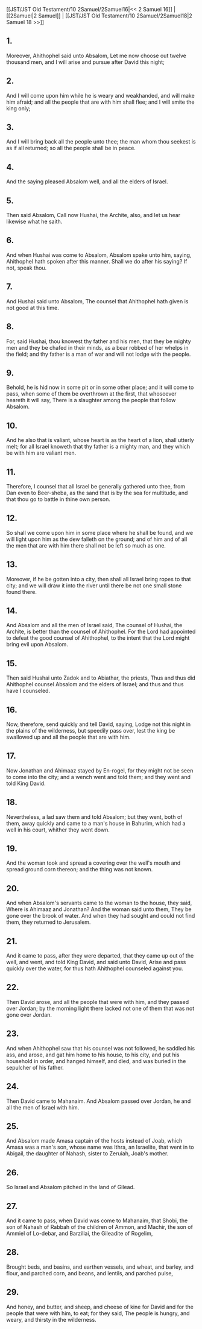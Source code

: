 [[JST/JST Old Testament/10 2Samuel/2Samuel16|<< 2 Samuel 16]] | [[2Samuel|2 Samuel]] | [[JST/JST Old Testament/10 2Samuel/2Samuel18|2 Samuel 18 >>]]
## 1.
Moreover, Ahithophel said unto Absalom, Let me now choose out twelve thousand men, and I will arise and pursue after David this night;
## 2.
And I will come upon him while he is weary and weakhanded, and will make him afraid; and all the people that are with him shall flee; and I will smite the king only;
## 3.
And I will bring back all the people unto thee; the man whom thou seekest is as if all returned; so all the people shall be in peace.
## 4.
And the saying pleased Absalom well, and all the elders of Israel.
## 5.
Then said Absalom, Call now Hushai, the Archite, also, and let us hear likewise what he saith.
## 6.
And when Hushai was come to Absalom, Absalom spake unto him, saying, Ahithophel hath spoken after this manner. Shall we do after his saying? If not, speak thou.
## 7.
And Hushai said unto Absalom, The counsel that Ahithophel hath given is not good at this time.
## 8.
For, said Hushai, thou knowest thy father and his men, that they be mighty men and they be chafed in their minds, as a bear robbed of her whelps in the field; and thy father is a man of war and will not lodge with the people.
## 9.
Behold, he is hid now in some pit or in some other place; and it will come to pass, when some of them be overthrown at the first, that whosoever heareth it will say, There is a slaughter among the people that follow Absalom.
## 10.
And he also that is valiant, whose heart is as the heart of a lion, shall utterly melt; for all Israel knoweth that thy father is a mighty man, and they which be with him are valiant men.
## 11.
Therefore, I counsel that all Israel be generally gathered unto thee, from Dan even to Beer-sheba, as the sand that is by the sea for multitude, and that thou go to battle in thine own person.
## 12.
So shall we come upon him in some place where he shall be found, and we will light upon him as the dew falleth on the ground; and of him and of all the men that are with him there shall not be left so much as one.
## 13.
Moreover, if he be gotten into a city, then shall all Israel bring ropes to that city; and we will draw it into the river until there be not one small stone found there.
## 14.
And Absalom and all the men of Israel said, The counsel of Hushai, the Archite, is better than the counsel of Ahithophel. For the Lord had appointed to defeat the good counsel of Ahithophel, to the intent that the Lord might bring evil upon Absalom.
## 15.
Then said Hushai unto Zadok and to Abiathar, the priests, Thus and thus did Ahithophel counsel Absalom and the elders of Israel; and thus and thus have I counseled.
## 16.
Now, therefore, send quickly and tell David, saying, Lodge not this night in the plains of the wilderness, but speedily pass over, lest the king be swallowed up and all the people that are with him.
## 17.
Now Jonathan and Ahimaaz stayed by En-rogel, for they might not be seen to come into the city; and a wench went and told them; and they went and told King David.
## 18.
Nevertheless, a lad saw them and told Absalom; but they went, both of them, away quickly and came to a man\'s house in Bahurim, which had a well in his court, whither they went down.
## 19.
And the woman took and spread a covering over the well\'s mouth and spread ground corn thereon; and the thing was not known.
## 20.
And when Absalom\'s servants came to the woman to the house, they said, Where is Ahimaaz and Jonathan? And the woman said unto them, They be gone over the brook of water. And when they had sought and could not find them, they returned to Jerusalem.
## 21.
And it came to pass, after they were departed, that they came up out of the well, and went, and told King David, and said unto David, Arise and pass quickly over the water, for thus hath Ahithophel counseled against you.
## 22.
Then David arose, and all the people that were with him, and they passed over Jordan; by the morning light there lacked not one of them that was not gone over Jordan.
## 23.
And when Ahithophel saw that his counsel was not followed, he saddled his ass, and arose, and gat him home to his house, to his city, and put his household in order, and hanged himself, and died, and was buried in the sepulcher of his father.
## 24.
Then David came to Mahanaim. And Absalom passed over Jordan, he and all the men of Israel with him.
## 25.
And Absalom made Amasa captain of the hosts instead of Joab, which Amasa was a man\'s son, whose name was Ithra, an Israelite, that went in to Abigail, the daughter of Nahash, sister to Zeruiah, Joab\'s mother.
## 26.
So Israel and Absalom pitched in the land of Gilead.
## 27.
And it came to pass, when David was come to Mahanaim, that Shobi, the son of Nahash of Rabbah of the children of Ammon, and Machir, the son of Ammiel of Lo-debar, and Barzillai, the Gileadite of Rogelim,
## 28.
Brought beds, and basins, and earthen vessels, and wheat, and barley, and flour, and parched corn, and beans, and lentils, and parched pulse,
## 29.
And honey, and butter, and sheep, and cheese of kine for David and for the people that were with him, to eat; for they said, The people is hungry, and weary, and thirsty in the wilderness.

